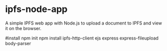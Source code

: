 # ipfs-node-app
A simple IPFS web app with Node.js to upload a document to IPFS and view it on the browser.

#install
npm init
npm install ipfs-http-client ejs express express-fileupload body-parser
